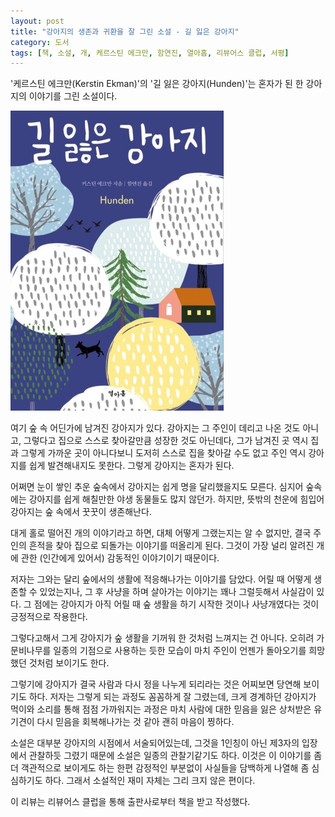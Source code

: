 ```yaml
---
layout: post
title: "강아지의 생존과 귀환을 잘 그린 소설 - 길 잃은 강아지"
category: 도서
tags: [책, 소설, 개, 케르스틴 에크만, 함연진, 열아홉, 리뷰어스 클럽, 서평]
---
```


'케르스틴 에크만(Kerstin Ekman)'의
'길 잃은 강아지(Hunden)'는
혼자가 된 한 강아지의 이야기를 그린 소설이다.

![표지](/images/book/hunden-book-h480.jpg)

여기 숲 속 어딘가에 남겨진 강아지가 있다.
강아지는 그 주인이 데리고 나온 것도 아니고,
그렇다고 집으로 스스로 찾아갈만큼 성장한 것도 아닌데다,
그가 남겨진 곳 역시 집과 그렇게 가까운 곳이 아니다보니
도저히 스스로 집을 찾아갈 수도 없고
주인 역시 강아지를 쉽게 발견해내지도 못한다.
그렇게 강아지는 혼자가 된다.

어쩌면 눈이 쌓인 추운 숲속에서 강아지는 쉽게 명을 달리했을지도 모른다.
심지어 숲속에는 강아지를 쉽게 해칠만한 야생 동물들도 많지 않던가.
하지만, 뜻밖의 천운에 힘입어 강아지는 숲 속에서 꿋꿋이 생존해난다.

대게 홀로 떨어진 개의 이야기라고 하면,
대체 어떻게 그랬는지는 알 수 없지만,
결국 주인의 흔적을 찾아 집으로 되돌가는 이야기를 떠올리게 된다.
그것이 가장 널리 알려진 개에 관한 (인간에게 있어서) 감동적인 이야기이기 때문이다.

저자는 그와는 달리 숲에서의 생활에 적응해나가는 이야기를 담았다.
어릴 때 어떻게 생존할 수 있었는지나,
그 후 사냥을 하며 살아가는 이야기는 꽤나 그럴듯해서 사실감이 있다.
그 점에는 강아지가 아직 어릴 때 숲 생활을 하기 시작한 것이나 사냥개였다는 것이 긍정적으로 작용한다.

그렇다고해서 그게 강아지가 숲 생활을 기꺼워 한 것처럼 느껴지는 건 아니다.
오히려 가문비나무를 일종의 기점으로 사용하는 듯한 모습이
마치 주인이 언젠가 돌아오기를 희망했던 것처럼 보이기도 한다.

그렇기에 강아지가 결국 사람과 다시 정을 나누게 되리라는 것은 어찌보면 당연해 보이기도 하다.
저자는 그렇게 되는 과정도 꼼꼼하게 잘 그렸는데,
크게 경계하던 강아지가 먹이와 소리를 통해 점점 가까워지는 과정은
마치 사람에 대한 믿음을 잃은 상처받은 유기견이 다시 믿음을 회복해나가는 것 같아 괜히 마음이 찡하다.

소설은 대부분 강아지의 시점에서 서술되어있는데,
그것을 1인칭이 아닌 제3자의 입장에서 관찰하듯 그렸기 때문에 소설은 일종의 관찰기같기도 하다.
이것은 이 이야기를 좀 더 객관적으로 보이게도 하는 한편
감정적인 부분없이 사실들을 담백하게 나열해 좀 심심하기도 하다.
그래서 소설적인 재미 자체는 그리 크지 않은 편이다.



<div class="im im-info">
이 리뷰는 리뷰어스 클럽을 통해 출판사로부터 책을 받고 작성했다.
</div>
